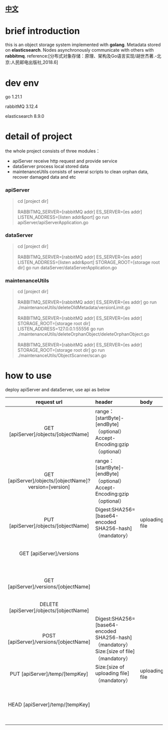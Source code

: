 ## [中文](./README.md)
# brief introduction
this is an object storage system implemented with <b>golang</b>. Metadata stored on <b>elasticsearch</b>. Nodes asynchronously communicate with others with <b>rabbitmq</b>.
reference:[分布式对象存储：原理、架构及Go语言实现/胡世杰著.-北京:人民邮电出版社,2018.6]
# dev env
go 1.21.1

rabbitMQ 3.12.4

elasticsearch 8.9.0
# detail of project
the whole project consists of three modules：
* apiServer receive http request and provide service
* dataServer process local stored data
* maintenanceUtils consists of several scripts to clean orphan data, recover damaged data and etc 
### apiServer
>cd [project dir]<BR><BR>
RABBITMQ_SERVER=[rabbitMQ addr] ES_SERVER=[es addr] LISTEN_ADDRESS=[listen addr&port] go run apiServer/apiServerApplication.go
>
### dataServer
>cd [project dir]<BR><BR>
RABBITMQ_SERVER=[rabbitMQ addr] ES_SERVER=[es addr] LISTEN_ADDRESS=[listen addr&port] STORAGE_ROOT=[storage root dir] go run dataServer/dataServerApplication.go
>
### maintenanceUtils
>cd [project dir]<BR><BR>
RABBITMQ_SERVER=[rabbitMQ addr] ES_SERVER=[es addr] go run ./maintenanceUtils/deleteOldMetadata/versionLimit.go <BR><BR>
RABBITMQ_SERVER=[rabbitMQ addr] ES_SERVER=[es addr] STORAGE_ROOT=[storage root dir] LISTEN_ADDRESS=127.0.0.1:55556 go run ./maintenanceUtils/deleteOrphanObject/deleteOrphanObject.go <BR><BR>
RABBITMQ_SERVER=[rabbitMQ addr] ES_SERVER=[es addr] STORAGE_ROOT=[storage root dir] go run ./maintenanceUtils/ObjectScanner/scan.go
>
# how to use
deploy apiServer and dataServer, use api as below

|                      request url                       | header                                                                                         | body           | reply                         | function                                |
|:------------------------------------------------------:|:-----------------------------------------------------------------------------------------------|:---------------|:------------------------------|:----------------------------------------|
|          GET [apiServer]/objects/[objectName]          | range：[startByte]-[endByte]（optional）<br/>Accept-Encoding:gzip（optional）                       |                | object                        | download object                         ||
| GET [apiServer]/objects/[objectName]?version=[version] | range：[startByte]-[endByte]（optional）<br/>Accept-Encoding:gzip（optional）                       |                | object                        | download object of certain version      |
|          PUT [apiServer]/objects/[objectName]          | Digest:SHA256=[base64-encoded SHA256-hash]（mandatory）                                          | uploading file |                               | upload object                           |
|                GET [apiServer]/versions                |                                                                                                |                | version info                  | get versions info of all objects        |
|         GET [apiServer]/versions/[objectName]          |                                                                                                |                | version info                  | get versions info of certain object     |
|        DELETE [apiServer]/objects/[objectName]         |                                                                                                |                |                               | delete object                           |
|         POST [apiServer]/versions/[objectName]         | Digest:SHA256=[base64-encoded SHA256-hash]（mandatory）<br/>Size:[size of file]（mandatory）       |                | tempKey                 | request for partial upload              |
|             PUT [apiServer]/temp/[tempKey]             | Size:[size of uploading file]（mandatory）                                                       | uploading file |                               | partial upload                          |
|            HEAD [apiServer]/temp/[tempKey]             |                                                                                                |                | size of already uploaded part | check the size of already uploaded part |
